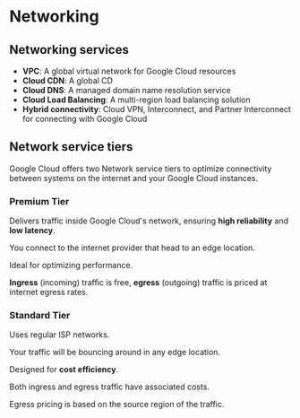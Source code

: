 # Networking

## Networking services

- **VPC**: A global virtual network for Google Cloud resources
- **Cloud CDN**: A global CD
- **Cloud DNS**: A managed domain name resolution service
- **Cloud Load Balancing**: A multi-region load balancing solution
- **Hybrid connectivity**: Cloud VPN, Interconnect, and Partner Interconnect for connecting with Google Cloud

## Network service tiers

Google Cloud offers two Network service tiers to optimize connectivity between systems on the internet and your Google Cloud instances.

### Premium Tier

Delivers traffic inside Google Cloud's network, ensuring **high reliability** and **low latency**.

You connect to the internet provider that head to an edge location.

Ideal for optimizing performance. 

**Ingress** (incoming) traffic is free, **egress** (outgoing) traffic is priced at internet egress rates.


### Standard Tier

Uses regular ISP networks.

Your traffic will be bouncing around in any edge location.

Designed for **cost efficiency**.

Both ingress and egress traffic have associated costs.

Egress pricing is based on the source region of the traffic.
